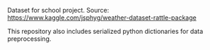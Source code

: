 Dataset for school project. Source: https://www.kaggle.com/jsphyg/weather-dataset-rattle-package

This repository also includes serialized python dictionaries for data preprocessing.